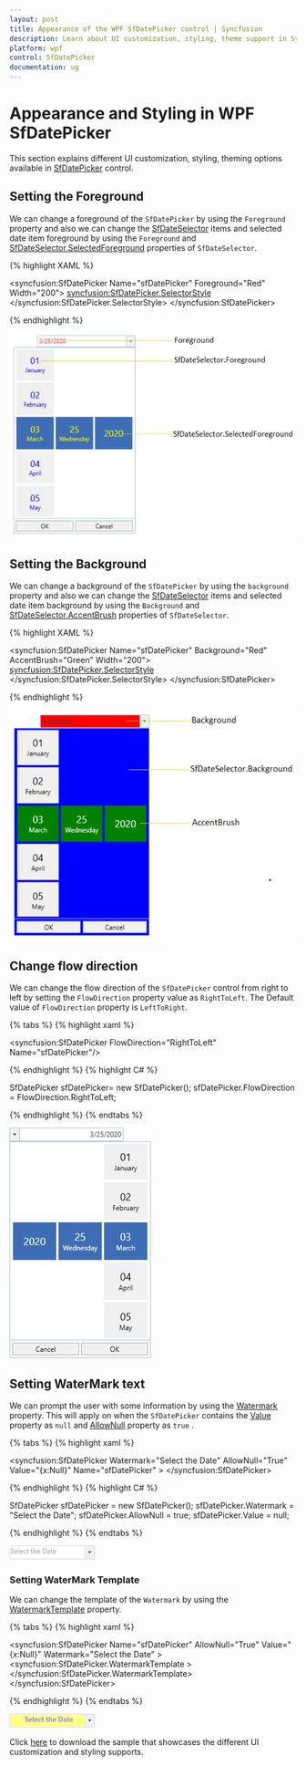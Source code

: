 ```yaml
---
layout: post
title: Appearance of the WPF SfDatePicker control | Syncfusion
description: Learn about UI customization, styling, theme support in Syncfusion WPF SfDatePicker control and more details about the control features.
platform: wpf
control: SfDatePicker
documentation: ug
---
```


# Appearance and Styling in WPF SfDatePicker

This section explains different UI customization, styling, theming options available in [SfDatePicker](https://help.syncfusion.com/cr/wpf/Syncfusion.SfInput.Wpf~Syncfusion.Windows.Controls.Input.SfDatePicker.html) control.

## Setting the Foreground

We can change a foreground of the `SfDatePicker` by using the `Foreground` property and also we can change the [SfDateSelector](https://help.syncfusion.com/cr/wpf/Syncfusion.SfInput.Wpf~Syncfusion.Windows.Controls.Input.SfDateSelector.html) items and selected date item foreground by using the `Foreground` and [SfDateSelector.SelectedForeground](https://help.syncfusion.com/cr/wpf/Syncfusion.SfInput.Wpf~Syncfusion.Windows.Controls.Input.SfDateSelector~SelectedForeground.html) properties of `SfDateSelector`.

{% highlight XAML %}

<syncfusion:SfDatePicker Name="sfDatePicker"
                         Foreground="Red"
                         Width="200">
    <syncfusion:SfDatePicker.SelectorStyle>
        <Style TargetType="syncfusion:SfDateSelector">
            <Setter Property="Foreground" Value="Blue"/>
            <Setter Property="SelectedForeground" Value="Yellow"/>
        </Style>
    </syncfusion:SfDatePicker.SelectorStyle>
</syncfusion:SfDatePicker>

{% endhighlight  %}

![SfDatePicker with various foreground](Appearance-and-Styling_images/Foreground.png)


## Setting the Background

We can change a background of the `SfDatePicker` by using the `background` property and also we can change the [SfDateSelector](https://help.syncfusion.com/cr/wpf/Syncfusion.SfInput.Wpf~Syncfusion.Windows.Controls.Input.SfDateSelector.html) items and selected date item background by using the `Background` and [SfDateSelector.AccentBrush](https://help.syncfusion.com/cr/wpf/Syncfusion.SfInput.Wpf~Syncfusion.Windows.Controls.Input.SfDatePicker~AccentBrush.html) properties of `SfDateSelector`.

{% highlight XAML %}

<syncfusion:SfDatePicker Name="sfDatePicker"
                         Background="Red"
                         AccentBrush="Green"
                 Width="200">
    <syncfusion:SfDatePicker.SelectorStyle>
        <Style TargetType="syncfusion:SfDateSelector">
            <Setter Property="Background" Value="Blue"/>
        </Style>
    </syncfusion:SfDatePicker.SelectorStyle>
</syncfusion:SfDatePicker>

{% endhighlight  %}

![SfDatePicker with various background](Appearance-and-Styling_images/Background.png)

## Change flow direction

We can change the flow direction of the `SfDatePicker` control from right to left by setting the `FlowDirection` property value as `RightToLeft`. The Default value of `FlowDirection` property is `LeftToRight`.

{% tabs %}
{% highlight xaml %}

<syncfusion:SfDatePicker FlowDirection="RightToLeft" Name="sfDatePicker"/>

{% endhighlight %}
{% highlight C# %}

SfDatePicker sfDatePicker= new SfDatePicker();
sfDatePicker.FlowDirection = FlowDirection.RightToLeft;

{% endhighlight %}
{% endtabs %}

![SfDatePicker with RightToLeft flow direction](Appearance-and-Styling_images/Appearance-flowdirection.png)

## Setting WaterMark text

We can prompt the user with some information by using the [Watermark](https://help.syncfusion.com/cr/wpf/Syncfusion.SfInput.Wpf~Syncfusion.Windows.Controls.Input.SfDatePicker~Watermark.html) property. This will apply on when the `SfDatePicker` contains the [Value](https://help.syncfusion.com/cr/wpf/Syncfusion.SfInput.Wpf~Syncfusion.Windows.Controls.Input.SfDatePicker~Value.html) property as `null` and [AllowNull](https://help.syncfusion.com/cr/wpf/Syncfusion.SfInput.Wpf~Syncfusion.Windows.Controls.Input.SfDatePicker~AllowNull.html) property as `true` . 

{% tabs %}
{% highlight xaml %}

<syncfusion:SfDatePicker Watermark="Select the Date"
                         AllowNull="True"  
                         Value="{x:Null}"
                         Name="sfDatePicker" >
</syncfusion:SfDatePicker>

{% endhighlight %}
{% highlight C# %}

SfDatePicker sfDatePicker = new SfDatePicker();
sfDatePicker.Watermark = "Select the Date";
sfDatePicker.AllowNull = true;
sfDatePicker.Value = null;

{% endhighlight %}
{% endtabs %}

![SfDatePicker with watermark text](Appearance-and-Styling_images/Watermark.png)

### Setting WaterMark Template

We can change the template of the `Watermark` by using the [WatermarkTemplate](https://help.syncfusion.com/cr/wpf/Syncfusion.SfInput.Wpf~Syncfusion.Windows.Controls.Input.SfDatePicker~WatermarkTemplate.html) property.

{% tabs %}
{% highlight xaml %}

<syncfusion:SfDatePicker Name="sfDatePicker" 
                         AllowNull="True" 
                         Value="{x:Null}" 
                         Watermark="Select the Date" >
    <syncfusion:SfDatePicker.WatermarkTemplate >
        <DataTemplate>
            <Border Background="Yellow">
                <TextBlock Foreground="Blue"
                           FontWeight="Bold"  
                           Text="{Binding}" 
                           TextAlignment="Center"/>
            </Border>
        </DataTemplate>
    </syncfusion:SfDatePicker.WatermarkTemplate>
</syncfusion:SfDatePicker>

{% endhighlight %}
{% endtabs %}

![SfDatePicker with watermarktemplate](Appearance-and-Styling_images/WatermarkTemplate.png)

Click [here](https://github.com/SyncfusionExamples/wpf-date-picker-examples/tree/master/Samples/Apperance) to download the sample that showcases the different UI customization and styling supports.